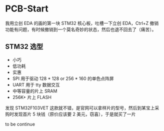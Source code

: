 # PCB-Start
我用立创 EDA 的画的第一块 STM32 核心板，吐槽一下立创 EDA，Ctrl+Z 撤销功能有问题，有时候撤销到一个莫名奇妙的状态，然后也退不回去了（痛苦）。

## STM32 选型
- 小巧
- 低功耗
- 实惠
- SPI 用于驱动 128 * 128 or 256 * 160 的单色点阵屏
- UART 用于 tty 数据交互
- 中等容量的片上 SRAM
- 256K+ 片上 FLASH

发现 STM32F103VET 这款就不错，是官网可以拿样片的型号，然后到某宝上采购时发现首片 5 块钱（原价应该要 2 美元，窃喜），于是就买了一片

to be continue
